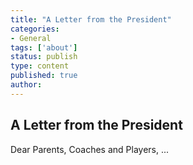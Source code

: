 ```yaml
---
title: "A Letter from the President"
categories:
- General
tags: ['about']
status: publish
type: content
published: true
author: 
---
```


## A Letter from the President

Dear Parents, Coaches and Players,
...

